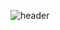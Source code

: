 ![header](https://capsule-render.vercel.app/api?type=waving&height=300&color=gradient&text=Welcome%20to-nl-Sim's%20Github&descAlign=0&descAlignY=40&fontAlignY=35&textBg=false&animation=fadeIn&rotate=0&strokeWidth=3&stroke=black&fontColor=black)
<!--
**simjjjj/simjjjj** is a ✨ _special_ ✨ repository because its `README.md` (this file) appears on your GitHub profile.

Here are some ideas to get you started:

- 🔭 I’m currently working on ... 안녕
- 🌱 I’m currently learning ...
- 👯 I’m looking to collaborate on ...
- 🤔 I’m looking for help with ...
- 💬 Ask me about ...
- 📫 How to reach me: ...
- 😄 Pronouns: ...
- ⚡ Fun fact: ...
-->
